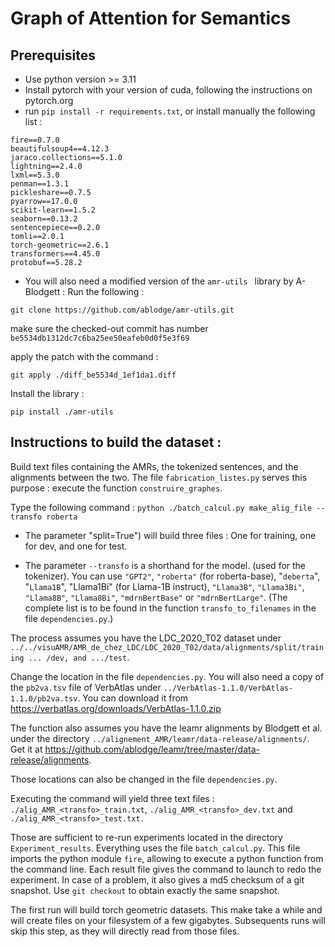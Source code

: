 # Graph of Attention for Semantics

## Prerequisites

* Use python version >= 3.11
* Install pytorch with your version of cuda, following the instructions on pytorch.org
* run `pip install -r requirements.txt`, or install manually the following list :



```
fire==0.7.0
beautifulsoup4==4.12.3
jaraco.collections==5.1.0
lightning==2.4.0
lxml==5.3.0
penman==1.3.1
pickleshare==0.7.5
pyarrow==17.0.0
scikit-learn==1.5.2
seaborn==0.13.2
sentencepiece==0.2.0
tomli==2.0.1
torch-geometric==2.6.1
transformers==4.45.0
protobuf==5.28.2
```

* You will also need a modified version of the `amr-utils ` library by A-Blodgett : Run the following :

`git clone https://github.com/ablodge/amr-utils.git`

make sure the checked-out commit has number `be5534db1312dc7c6ba25ee50eafeb0d0f5e3f69`

apply the patch with the command :

`git apply ./diff_be5534d_1ef1da1.diff`

Install the library :

`pip install ./amr-utils`

## Instructions to build the dataset :

Build text files containing the AMRs, the tokenized sentences, and the alignments between the two. The file `fabrication_listes.py` serves this purpose : execute the function `construire_graphes`.

Type the following command : `python ./batch_calcul.py make_alig_file --transfo roberta`

* The parameter "split=True") will build three files : One for training, one for dev, and one for test.

* The parameter `--transfo` is a shorthand for the model. (used for the tokenizer). You can use `"GPT2"`,  `"roberta"` (for roberta-base), "`deberta`", "`Llama1B`", "Llama1Bi" (for Llama-1B instruct), `"Llama3B"`, `"Llama3Bi"`, `"Llama8B"`, `"Llama8Bi"`, `"mdrnBertBase"` or `"mdrnBertLarge"`. (The complete list is to be found in the function `transfo_to_filenames` in the file `dependencies.py`.)

The process assumes you have the LDC_2020_T02 dataset under `../../visuAMR/AMR_de_chez_LDC/LDC_2020_T02/data/alignments/split/training ... /dev, and .../test`.

Change the location in the file `dependencies.py`. You will also need a copy of the `pb2va.tsv` file of VerbAtlas under `../VerbAtlas-1.1.0/VerbAtlas-1.1.0/pb2va.tsv`. You can download it from https://verbatlas.org/downloads/VerbAtlas-1.1.0.zip

The function also assumes you have the leamr alignments by Blodgett et al. under the directory `../alignement_AMR/leamr/data-release/alignments/`. Get it at https://github.com/ablodge/leamr/tree/master/data-release/alignments.

Those locations can also be changed in the file `dependencies.py`.



Executing the command will yield three text files : `./alig_AMR_<transfo>_train.txt`, `./alig_AMR_<transfo>_dev.txt` and `./alig_AMR_<transfo>_test.txt.`

Those are sufficient to re-run experiments located in the directory `Experiment_results`. Everything uses the file `batch_calcul.py`. This file imports the python module `fire`, allowing to execute a python function from the command line. Each result file gives the command to launch to redo the experiment. In case of a problem, it also gives a md5 checksum of a git snapshot. Use `git checkout` to obtain exactly the same snapshot.



The first run will build torch geometric datasets. This make take a while and will create files on your filesystem of a few gigabytes. Subsequents runs will skip this step, as they will directly read from those files.




